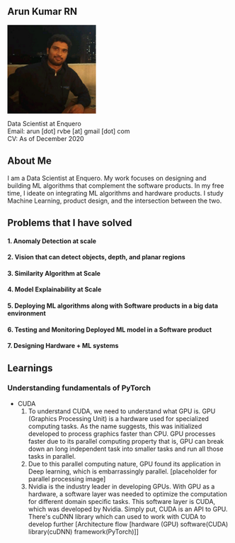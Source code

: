 <h2 align="left"> Arun Kumar RN </h2>

<div align="left" style="height:200px;width:200px">
<img src="src/me.png" style="width:100%; height:100%">
</div>

Data Scientist at Enquero<br/>
Email: arun [dot] rvbe [at] gmail [dot] com <br/>
CV: As of December 2020


## About Me
I am a Data Scientist at Enquero. My work focuses on designing and building ML algorithms that complement the software products. In my free time, I ideate on integrating ML algorithms and hardware products. I study Machine Learning, product design, and the intersection between the two.  

## Problems that I have solved
#### 1. Anomaly Detection at scale
#### 2. Vision that can detect objects, depth, and planar regions
#### 3. Similarity Algorithm at Scale
#### 4. Model Explainability at Scale
#### 5. Deploying ML algorithms along with Software products in a big data environment
#### 6. Testing and Monitoring Deployed ML model in a Software product
#### 7. Designing Hardware + ML systems

## Learnings
### Understanding fundamentals of PyTorch
- CUDA
	 1. To understand CUDA, we need to understand what GPU is.  GPU (Graphics Processing Unit) is a hardware used for specialized computing tasks. As the name suggests, this was initialized developed to process graphics faster than CPU. GPU processes faster due to its parallel computing property that is, GPU can break down an long independent task into smaller tasks and run all those tasks in parallel. 
	 2. Due to this parallel computing nature, GPU found its application in Deep learning, which is embarrassingly parallel. 
	 [placeholder for parallel processing image]
	 3. Nvidia is the industry leader in developing GPUs. With GPU as a hardware, a software layer was needed to optimize the computation for different domain specific tasks. This software layer is CUDA, which was developed by Nvidia. Simply put, CUDA is an API to GPU. There's cuDNN library which can used to work with CUDA to develop further
	 [Architecture flow [hardware (GPU) software(CUDA) library(cuDNN) framework(PyTorch)]]
